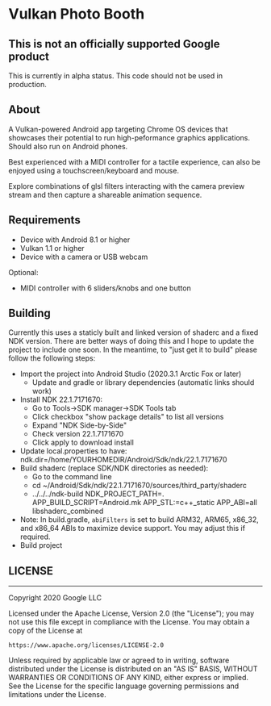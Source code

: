 # Vulkan Photo Booth

## This is not an officially supported Google product
This is currently in alpha status. This code should not be used in production.

## About
A Vulkan-powered Android app targeting Chrome OS devices that showcases their potential to run
high-peformance graphics applications. Should also run on Android phones.

Best experienced with a MIDI controller for a tactile experience, can also be enjoyed using a
touchscreen/keyboard and mouse. 

Explore combinations of glsl filters interacting with the camera
preview stream and then capture a shareable animation sequence.

## Requirements

* Device with Android 8.1 or higher
* Vulkan 1.1 or higher
* Device with a camera or USB webcam

Optional:
* MIDI controller with 6 sliders/knobs and one button

## Building
Currently this uses a staticly built and linked version of shaderc and
a fixed NDK version. There are better ways of doing this and I hope to
update the project to include one soon. In the meantime, to "just get it
to build" please follow the following steps:
* Import the project into Android Studio (2020.3.1 Arctic Fox or later)
  * Update and gradle or library dependencies (automatic links should work)
* Install NDK 22.1.7171670:
  * Go to Tools->SDK manager->SDK Tools tab
  * Click checkbox "show package details" to list all versions
  * Expand "NDK Side-by-Side"
  * Check version 22.1.7171670
  * Click apply to download install
* Update local.properties to have: ndk.dir=/home/YOURHOMEDIR/Android/Sdk/ndk/22.1.7171670
* Build shaderc (replace SDK/NDK directories as needed):
  * Go to the command line
  * cd ~/Android/Sdk/ndk/22.1.7171670/sources/third_party/shaderc
  * ../../../ndk-build NDK_PROJECT_PATH=. APP_BUILD_SCRIPT=Android.mk APP_STL:=c++_static APP_ABI=all libshaderc_combined
* Note: In build.gradle, `abiFilters` is set to build ARM32, ARM65, x86_32, and x86_64 ABIs to maximize device support. You may adjust this if required.
* Build project

## LICENSE

***

Copyright 2020 Google LLC

Licensed under the Apache License, Version 2.0 (the "License");
you may not use this file except in compliance with the License.
You may obtain a copy of the License at

    https://www.apache.org/licenses/LICENSE-2.0

Unless required by applicable law or agreed to in writing, software
distributed under the License is distributed on an "AS IS" BASIS,
WITHOUT WARRANTIES OR CONDITIONS OF ANY KIND, either express or implied.
See the License for the specific language governing permissions and
limitations under the License.